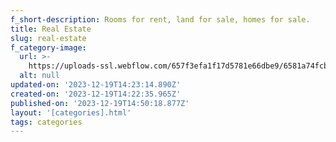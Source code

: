 ```yaml
---
f_short-description: Rooms for rent, land for sale, homes for sale.
title: Real Estate
slug: real-estate
f_category-image:
  url: >-
    https://uploads-ssl.webflow.com/657f3efa1f17d5781e66dbe9/6581a74fcbc65d0ae5b23dac_Greens-18-1024x683.webp
  alt: null
updated-on: '2023-12-19T14:23:14.890Z'
created-on: '2023-12-19T14:22:35.965Z'
published-on: '2023-12-19T14:50:18.877Z'
layout: '[categories].html'
tags: categories
---
```



